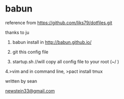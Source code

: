 # babun

 reference from  https://github.com/liks79/dotfiles.git 

   thanks to ju 

1. babun install in http://babun.github.io/

2. git this config file 

3. startup.sh  //will copy all config file to your root (~/ )

4.>vim  and in command line, >pact install tmux


written by sean

newstein33@gmail.com



